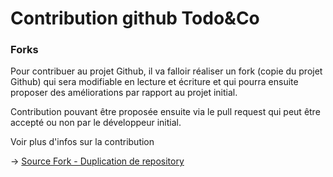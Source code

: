 # Contribution github Todo&Co

### Forks
Pour contribuer au projet Github, il va falloir réaliser un fork (copie du projet Github) qui sera modifiable en lecture et
écriture et qui pourra ensuite proposer des améliorations par rapport au projet initial.

Contribution pouvant être proposée ensuite via le pull request qui peut être accepté ou non par le développeur initial.

Voir plus d'infos sur la contribution 


-> [Source Fork - Duplication de repository](https://codeur-pro.fr/contribuer-a-un-projet-open-source-sur-github/#:~:text=Pour%20contribuer%20%C3%A0%20un%20projet,sur%20la%20copie%20du%20d%C3%A9p%C3%B4t.)
